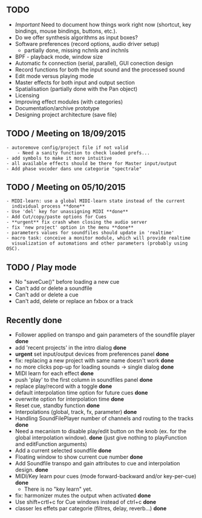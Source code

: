 TODO
----

- *Important* Need to document how things work right now (shortcut, 
  key bindings, mouse bindings, buttons, etc.).
- Do we offer synthesis algorithms as input boxes?
- Software preferences (record options, audio driver setup)
    - partially done, missing nchnls and inchnls
- BPF - playback mode, window size
- Automatic fx connection (serial, parallel), GUI conection design
- Record functions for both the input sound and the processed sound
- Edit mode versus playing mode
- Master effects for both input and output section
- Spatialisation (partially done with the Pan object)
- Licensing
- Improving effect modules (with categories)
- Documentation/archive prototype
- Designing project architecture (save file)

TODO / Meeting on 18/09/2015
---------------------

    - autoremove config/project file if not valid
        - Need a sanity function to check loaded prefs...
    - add symbols to make it more intuitive
    - all available effects should be there for Master input/output
    - Add phase vocoder dans une categorie "spectrale"

TODO / Meeting on 05/10/2015
---------------------

    - MIDI-learn: use a global MIDI-learn state instead of the current
      individual process **done**
    - Use 'del' key for unassigning MIDI **done**
    - Add Cut/copy/paste options for Cues
    - **urgent** fix crash when closing the audio server
    - fix 'new project' option in the menu **done**
    - parameters values for soundfiles should update in 'realtime'
    - macro task: conceive a monitor module, which will provide realtime
      visualization of automations and other parameters (probably using OSC).

TODO / Play mode
---------
- No "saveCue()" before loading a new cue
- Can't add or delete a soundfile
- Can't add or delete a cue
- Can't add, delete or replace an fxbox or a track

Recently done
-------------
- Follower applied on transpo and gain parameters of the soundfile player **done**
- add 'recent projects' in the intro dialog **done**
- **urgent** set input/output devices from preferences panel **done**
- fix: replacing a new project with same name doesn't work **done**
- no more clicks pop-up for loading sounds -> single dialog **done**
- MIDI learn for each effect **done**
- push 'play' to the first column in soundfiles panel **done**
- replace play/record with a toggle **done**
- default interpolation time option for future cues **done**
- overwrite option for interpolation time **done**
- Reset cue, standby function **done**
- Interpolations (global, track, fx, parameter) **done**
- Handling SoundFilePlayer number of channels and routing to the tracks **done**
- Need a mecanism to disable play/edit button on the knob (ex. for the global
interpolation window). **done** (just give nothing to playFunction and editFunction arguments)
- Add a current selected soundfile **done**
- Floating window to show current cue number **done**
- Add Soundfile transpo and gain attributes to cue and interpolation design. **done**
- MIDI/Key learn pour cues (mode forward-backward and/or key-per-cue) **done**
    - There is no "key learn" yet.
 - fix: harmonizer mutes the output when activated **done**
 - Use shift+crtl+c for Cue windows instead of ctrl+c **done**
 - classer les effets par categorie (filtres, delay, reverb...) **done**
